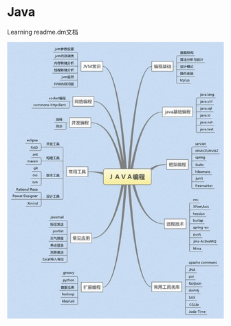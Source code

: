 # Java
Learning
readme.dm文档

![something_wrong](https://github.com/Creacheer/Java/blob/master/pictures/javatree.jpg)
